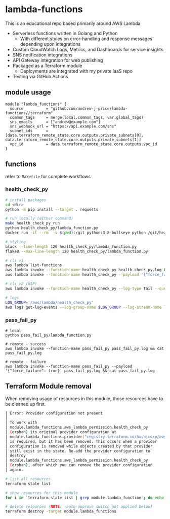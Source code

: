 # lambda-functions
This is an educational repo based primarily around AWS Lambda
* Serverless functions written in Golang and Python
  * With different styles on error-handling and response messages depending upon integrations
* Custom CloudWatch Logs, Metrics, and Dashboards for service insights
* SNS notification integrations
* API Gateway integration for web publishing
* Packaged as a Terraform module
  * Deployments are integrated with my private IaaS repo
* Testing via GitHub Actions

## module usage
```golang
module "lambda_functions" {
  source          = "github.com/andrew-j-price/lambda-functions//terraform"
  common_tags     = merge(local.common_tags, var.global_tags)
  sns_emails      = ["andrew@example.com"]
  sns_webhook_url = "https://api.example.com/sns"
  subnet_ids      = [data.terraform_remote_state.core.outputs.private_subnets[0], data.terraform_remote_state.core.outputs.private_subnets[1]]
  vpc_id          = data.terraform_remote_state.core.outputs.vpc_id
}
```

## functions
refer to `Makefile` for complete workflows

### health_check_py
```bash
# install packages
cd <dir>
python -m pip install --target . requests

# run locally (either command)
make health_check_py_run
python health_check_py/lambda_function.py
docker run -it --rm  -v $(pwd):/git python:3.8-bullseye python /git/health_check_py/lambda_function.py

# styling
black --line-length 120 health_check_py/lambda_function.py 
flake8 --max-line-length 120 health_check_py/lambda_function.py 

# cli v1
aws lambda list-functions
aws lambda invoke --function-name health_check_py health_check_py.log && cat health_check_py.log
aws lambda invoke --function-name health_check_py --payload '{"force_failure": true}' health_check_py.log && cat health_check_py.log

# cli v2 (WIP)
aws lambda invoke --function-name health_check_py --log-type Tail --query 'LogResult' --output text |  base64 -d

# logs
LOG_GROUP='/aws/lambda/health_check_py'
aws logs get-log-events --log-group-name $LOG_GROUP --log-stream-name `aws logs describe-log-streams --log-group-name $LOG_GROUP --max-items 1 --order-by LastEventTime --descending --query logStreams[].logStreamName --output text | head -n 1` --query events[].message --output text

```

### pass_fail_py
```
# local
python pass_fail_py/lambda_function.py

# remote - success
aws lambda invoke --function-name pass_fail_py pass_fail_py.log && cat pass_fail_py.log

# remote - failure
aws lambda invoke --function-name pass_fail_py --payload '{"force_failure": true}' pass_fail_py.log && cat pass_fail_py.log

```

## Terraform Module removal
When removing usage of resources in this module, those resources have to be cleaned up first.
```bash
│ Error: Provider configuration not present
│ 
│ To work with
│ module.lambda_functions.aws_lambda_permission.health_check_py
│ (orphan) its original provider configuration at
│ module.lambda_functions.provider["registry.terraform.io/hashicorp/aws"]
│ is required, but it has been removed. This occurs when a provider
│ configuration is removed while objects created by that provider
│ still exist in the state. Re-add the provider configuration to
│ destroy
│ module.lambda_functions.aws_lambda_permission.health_check_py
│ (orphan), after which you can remove the provider configuration
│ again.
```

```bash
# list all resources
terraform state list

# show resources for this module
for i in `terraform state list | grep module.lambda_function`; do echo $i; done

# delete resources (NOTE: -auto-approve switch not applied below)
terraform destroy -target module.lambda_functions

```
